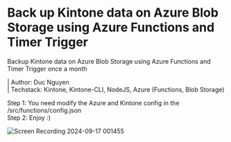 # Back up Kintone data on Azure Blob Storage using Azure Functions and Timer Trigger
Backup Kintone data on Azure Blob Storage using Azure Functions and Timer Trigger once a month

| Author: Duc Nguyen  
| Techstack: Kintone, Kintone-CLI, NodeJS, Azure (Functions, Blob Storage)  
  
Step 1: You need modify the Azure and Kintone config in the /src/functions/config.json  
Step 2: Enjoy :)  

![Screen Recording 2024-09-17 001455](https://github.com/user-attachments/assets/46801f69-781e-4baa-a4e1-9337700d12dc)


